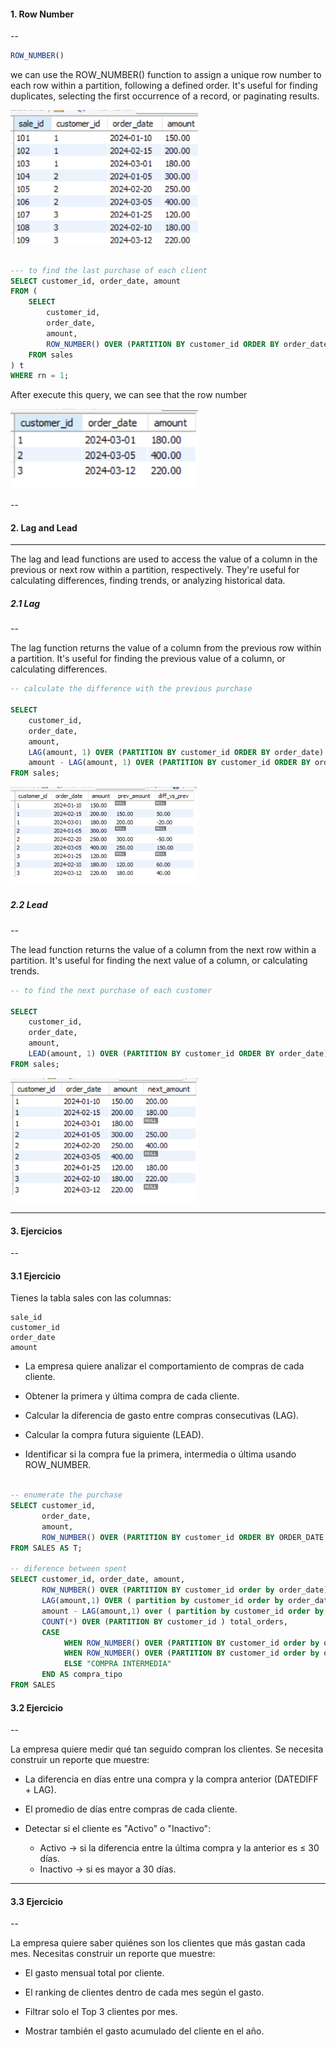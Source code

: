#### 1. Row Number
--

```sql
ROW_NUMBER()
```
<p>
we can use the ROW_NUMBER() function to assign a unique row number to each row within a partition, following a defined order. It's useful for finding duplicates, selecting the first occurrence of a record, or paginating results. </p>

<img src="img/table_ventas_demo_sales_table.png" alt="table_ventas_demo_sales_table" width="300">

<br>
<br>

```sql
--- to find the last purchase of each client
SELECT customer_id, order_date, amount
FROM (
    SELECT 
        customer_id,
        order_date,
        amount,
        ROW_NUMBER() OVER (PARTITION BY customer_id ORDER BY order_date DESC) AS rn
    FROM sales
) t
WHERE rn = 1;
```


After execute this query, we can see that the row number

<img src="img/row_number.png" alt="row_number" width="300">

--

#### 2. Lag and Lead
---
<p>
The lag and lead functions are used to access the value of a column in the previous or next row within a partition, respectively. They're useful for calculating differences, finding trends, or analyzing historical data. </p>

##### 2.1 Lag
--

<p>
The lag function returns the value of a column from the previous row within a partition. It's useful for finding the previous value of a column, or calculating differences. </p>



```sql
-- calculate the difference with the previous purchase

SELECT 
    customer_id,
    order_date,
    amount,
    LAG(amount, 1) OVER (PARTITION BY customer_id ORDER BY order_date) AS prev_amount,
    amount - LAG(amount, 1) OVER (PARTITION BY customer_id ORDER BY order_date) AS diff_vs_prev
FROM sales;
```

<img src="img/lag.png" alt="lag" width="300">


##### 2.2 Lead
--

<p>
The lead function returns the value of a column from the next row within a partition. It's useful for finding the next value of a column, or calculating trends. </p>


```sql
-- to find the next purchase of each customer

SELECT 
    customer_id,
    order_date,
    amount,
    LEAD(amount, 1) OVER (PARTITION BY customer_id ORDER BY order_date) AS next_amount
FROM sales;
```


<img src="img/lead.png" alt="lead" width="300">

---

#### 3. Ejercicios
--

#### 3.1 Ejercicio
Tienes la tabla sales con las columnas:

```
sale_id
customer_id
order_date
amount
```


- La empresa quiere analizar el comportamiento de compras de cada cliente.


- Obtener la primera y última compra de cada cliente.

- Calcular la diferencia de gasto entre compras consecutivas (LAG).

- Calcular la compra futura siguiente (LEAD).

- Identificar si la compra fue la primera, intermedia o última usando ROW_NUMBER.

```sql

-- enumerate the purchase
SELECT customer_id, 
	   order_date, 
       amount,
       ROW_NUMBER() OVER (PARTITION BY customer_id ORDER BY ORDER_DATE DESC) AS order_ 
FROM SALES AS T;

-- diference between spent
SELECT customer_id, order_date, amount,
	   ROW_NUMBER() OVER (PARTITION BY customer_id order by order_date) top,
	   LAG(amount,1) OVER ( partition by customer_id order by order_date ) as last_purchase,
       amount - LAG(amount,1) over ( partition by customer_id order by order_date) as diff,
       COUNT(*) OVER (PARTITION BY customer_id ) total_orders,
       CASE
			WHEN ROW_NUMBER() OVER (PARTITION BY customer_id order by order_date)  = 1 THEN "PRIMERA COMPRA"
            WHEN ROW_NUMBER() OVER (PARTITION BY customer_id order by order_date)  = COUNT(*) OVER (PARTITION BY customer_id) THEN 'Última compra'
            ELSE "COMPRA INTERMEDIA"
	   END AS compra_tipo
FROM SALES

```

#### 3.2 Ejercicio
--

La empresa quiere medir qué tan seguido compran los clientes.
Se necesita construir un reporte que muestre:

- La diferencia en días entre una compra y la compra anterior (DATEDIFF + LAG).

- El promedio de días entre compras de cada cliente.

- Detectar si el cliente es "Activo" o "Inactivo":

  - Activo → si la diferencia entre la última compra y la anterior es ≤ 30 días.
  - Inactivo → si es mayor a 30 días.

---

#### 3.3 Ejercicio
--

La empresa quiere saber quiénes son los clientes que más gastan cada mes.
Necesitas construir un reporte que muestre:

- El gasto mensual total por cliente.

- El ranking de clientes dentro de cada mes según el gasto.

- Filtrar solo el Top 3 clientes por mes.

- Mostrar también el gasto acumulado del cliente en el año.